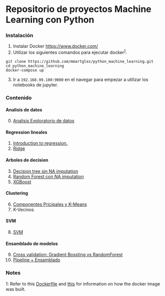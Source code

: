 # Repositorio de proyectos Machine Learning con Python


### Instalación
1. Instalar Docker https://www.docker.com/
2. Utilizar los siguientes comandos para ejecutar docker<sup>[1](#myfootnote1)</sup>.
```
git clone https://github.com/mmartglez/python_machine_learning.git
cd python_machine_learning
docker-compose up
```
3. Ir a `192.168.99.100:9000` en el navegar para empezar a utilizar los notebooks de jupyter.


### Contenido


#### Analisis de datos
0. [Analisis Exploratorio de datos](https://github.com/mmartglez/python_machine_learning/blob/master/0.%20Analisis%20Exploratorio%20de%20datos.ipynb"")

#### Regression lineales
1. [Introduction to regression.](https://github.com/mmartglez/python_machine_learning/blob/master/1.%20Introduction%20to%20regression.ipynb)
2. [Ridge](https://github.com/mmartglez/python_machine_learning/blob/master/2.%20Ridge%20regression.ipynb)

#### Arboles de decision
3. [Decision tree sin NA imputation](https://github.com/mmartglez/python_machine_learning/blob/master/3.%20Decision%20tree%20sin%20NA%20imputation.ipynb)
4. [Random Forest con NA imputation](https://github.com/mmartglez/python_machine_learning/blob/master/4.%20Random%20Forest%20con%20NA%20imputation.ipynb)
5. [XGBoost](https://github.com/mmartglez/python_machine_learning/blob/master/5.%20XGBoost.ipynb)

#### Clustering
6. [Componentes Pricipales y K-Means](https://github.com/mmartglez/python_machine_learning/blob/master/6.%20Componentes%20Principales%20y%20K-Means.ipynb)
7. K-Vecinos

#### SVM
8. [SVM](https://github.com/mmartglez/python_machine_learning/blob/master/8.%20SVM.ipynb)

#### Ensamblado de modelos
9. [Cross validation: Gradient Bossting vs RandomForest](https://github.com/mmartglez/python_machine_learning/blob/master/9.%20Cross%20validation%20Gradient%20Bossting%20vs%20RandomForest.ipynb)
10. [Pipeline + Ensamblado]()




### Notes
<a name="myfootnote1">1</a>: Refer to this [Dockerfile](https://github.com/sachinruk/Dockerfiles/blob/master/ML_class/Dockerfile) and [this](https://github.com/sachinruk/Dockerfiles/blob/master/DS_base/Dockerfile) for information on how the docker image was built.

